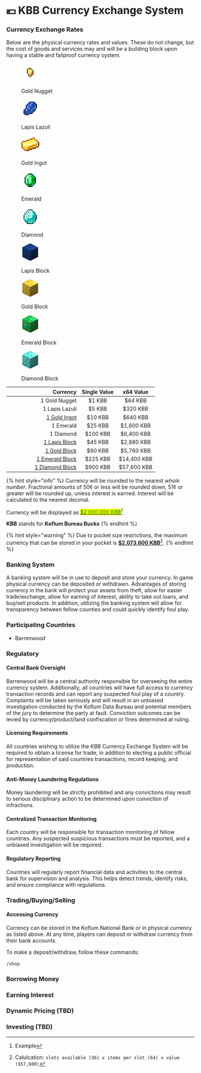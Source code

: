 # 💴 KBB Currency Exchange System

### Currency Exchange Rates

Below are the physical currency rates and values. These do not change, but the cost of goods and services may and will be a building block upon having a stable and failproof currency system.&#x20;

<div>

<figure><img src="../../.gitbook/assets/gold_nugget.png" alt=""><figcaption><p>Gold Nugget</p></figcaption></figure>

 

<figure><img src="../../.gitbook/assets/lapis_lazuli.png" alt=""><figcaption><p>Lapis Lazuli</p></figcaption></figure>

 

<figure><img src="../../.gitbook/assets/gold_ingot.png" alt=""><figcaption><p>Gold Ingot</p></figcaption></figure>

 

<figure><img src="../../.gitbook/assets/emerald.png" alt=""><figcaption><p>Emerald</p></figcaption></figure>

 

<figure><img src="../../.gitbook/assets/diamond.png" alt=""><figcaption><p>Diamond</p></figcaption></figure>

 

<figure><img src="../../.gitbook/assets/lapis_block.png" alt=""><figcaption><p>Lapis Block</p></figcaption></figure>

 

<figure><img src="../../.gitbook/assets/gold_block.png" alt=""><figcaption><p>Gold Block</p></figcaption></figure>

 

<figure><img src="../../.gitbook/assets/emerald_block.png" alt=""><figcaption><p>Emerald Block</p></figcaption></figure>

 

<figure><img src="../../.gitbook/assets/diamond_block.png" alt=""><figcaption><p>Diamond Block</p></figcaption></figure>

</div>

<table><thead><tr><th width="181" align="right">Currency</th><th align="center">Single Value</th><th align="center">x64 Value</th></tr></thead><tbody><tr><td align="right">1 Gold Nugget</td><td align="center">$1 KBB</td><td align="center">$64 KBB</td></tr><tr><td align="right">1 Lapis Lazuli</td><td align="center">$5 KBB</td><td align="center">$320 KBB</td></tr><tr><td align="right"><a data-footnote-ref href="#user-content-fn-1">1 Gold Ingot</a></td><td align="center">$10 KBB</td><td align="center">$640 KBB</td></tr><tr><td align="right">1 Emerald</td><td align="center">$25 KBB</td><td align="center">$1,600 KBB</td></tr><tr><td align="right">1 Diamond</td><td align="center">$100 KBB</td><td align="center">$6,400 KBB</td></tr><tr><td align="right"><a data-footnote-ref href="#user-content-fn-2">1 Lapis Block</a></td><td align="center">$45 KBB</td><td align="center">$2,880 KBB</td></tr><tr><td align="right"><a data-footnote-ref href="#user-content-fn-3">1 Gold Block</a></td><td align="center">$90 KBB</td><td align="center">$5,760 KBB</td></tr><tr><td align="right"><a data-footnote-ref href="#user-content-fn-4">1 Emerald Block</a></td><td align="center">$225 KBB</td><td align="center">$14,400 KBB</td></tr><tr><td align="right"><a data-footnote-ref href="#user-content-fn-5">1 Diamond Block</a></td><td align="center">$900 KBB</td><td align="center">$57,600 KBB</td></tr></tbody></table>

{% hint style="info" %}
Currency will be rounded to the nearest _whole number_. Fractional amounts of 50¢ or less will be rounded down, 51¢ or greater will be rounded up, unless interest is earned. Interest will be calculated to the nearest decimal.&#x20;

Currency will be displayed as [<mark style="color:green;">$2,000,000 KBB</mark>](#user-content-fn-6)[^6]

**KBB** stands for **Koflum Bureau Bucks**
{% endhint %}

{% hint style="warning" %}
Due to pocket size restrictions, the maximum currency that can be stored in your pocket is [**$2,073,600 KBB**](#user-content-fn-7)[^7].
{% endhint %}

### Banking System

A banking system will be in use to deposit and store your currency. In game physical currency can be deposited or withdrawn. Advantages of storing currency in the bank will protect your assets from theft, allow for easier trade/exchange, allow for earning of interest, ability to take out loans, and buy/sell products. In addition, utilizing the banking system will allow for transparency between fellow counties and could quickly identify foul play.&#x20;

### Participating Countries

* Barrenwood

### Regulatory

#### Central Bank Oversight

Barrenwood will be a central authority responsible for overseeing the entire currency system. Additionally, all countries will have full access to currency transaction records and can report any suspected foul play of a country. Complaints will be taken seriously and will result in an unbiased investigation conducted by the Koflum Data Bureau and potential members of the jury to determine the party at fault. Conviction outcomes can be levied by currency/product/land confiscation or fines determined at ruling.&#x20;

#### Licensing Requirements

All countries wishing to utilize the KBB Currency Exchange System will be required to obtain a license for trade, in addition to electing a public official for representation of said countries transactions, record keeping, and production.

#### Anti-Money Laundering Regulations

Money laundering will be strictly prohibited and any convictions may result to serious disciplinary action to be determined upon conviction of infractions.&#x20;

#### Centralized Transaction Monitoring

Each country will be responsible for transaction monitoring of fellow countries. Any suspected suspicious transactions must be reported, and a unbiased investigation will be required.&#x20;

#### Regulatory Reporting

Countries will regularly report financial data and activities to the central bank for supervision and analysis. This helps detect trends, identify risks, and ensure compliance with regulations.

### Trading/Buying/Selling

#### Accessing Currency

Currency can be stored in the Koflum National Bank or in physical currency as listed above. At any time, players can deposit or withdraw currency from their bank accounts.&#x20;

To make a deposit/withdraw, follow these commands:

```
/shop
```

### Borrowing Money

### Earning Interest

### Dynamic Pricing (TBD)

### Investing (TBD)

[^1]: Equivalent to **9** Gold Nugget

[^2]: Equivalent to **9** Lapis Lazuli

[^3]: Equivalent to **9** Gold Ingot

[^4]: Equivalent to **9** Emerald

[^5]: Equivalent to **9** Diamond

[^6]: Example

[^7]: Calulcation: `slots available (36) x items per slot (64) x value ($57,600)`
